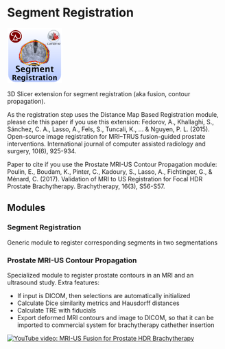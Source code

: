 # Segment Registration
![Logo](Logo/SegmentRegistration_Logo_128.png)

3D Slicer extension for segment registration (aka fusion, contour propagation).

As the registration step uses the Distance Map Based Registration module, please cite this paper if you use this extension:
Fedorov, A., Khallaghi, S., Sánchez, C. A., Lasso, A., Fels, S., Tuncali, K., ... & Nguyen, P. L. (2015). Open-source image registration for MRI–TRUS fusion-guided prostate interventions. International journal of computer assisted radiology and surgery, 10(6), 925-934.

Paper to cite if you use the Prostate MRI-US Contour Propagation module:
Poulin, E., Boudam, K., Pinter, C., Kadoury, S., Lasso, A., Fichtinger, G., & Ménard, C. (2017). Validation of MRI to US Registration for Focal HDR Prostate Brachytherapy. Brachytherapy, 16(3), S56-S57.

## Modules

### Segment Registration

Generic module to register corresponding segments in two segmentations

### Prostate MRI-US Contour Propagation

Specialized module to register prostate contours in an MRI and an ultrasound study. Extra features:
* If input is DICOM, then selections are automatically initialized
* Calculate Dice similarity metrics and Hausdorff distances
* Calculate TRE with fiducials
* Export deformed MRI contours and image to DICOM, so that it can be imported to commercial system for brachytherapy cathether insertion

[![YouTube video: MRI-US Fusion for Prostate HDR Brachytherapy](https://img.youtube.com/vi/6VT5xPQQyBQ/0.jpg)](https://www.youtube.com/watch?v=6VT5xPQQyBQ)
